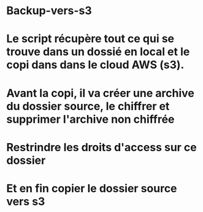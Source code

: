 # Backup-vers-s3

# Le script récupère tout ce qui se trouve dans un dossié en local et le copi dans dans le cloud AWS (s3).
# Avant la copi, il va créer une archive du dossier source, le chiffrer et supprimer l'archive non chiffrée 
# Restrindre les droits d'access sur ce dossier 
# Et en fin copier le dossier source vers s3

